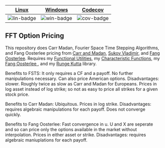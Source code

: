| [Linux][lin-link] | [Windows][win-link] | [Codecov][cov-link] |
| :---------------: | :-----------------: | :-------------------: |
| ![lin-badge]      | ![win-badge]        | ![cov-badge]          |

[lin-badge]: https://travis-ci.org/phillyfan1138/FFTOptionPricing.svg?branch=master "Travis build status"
[lin-link]:  https://travis-ci.org/phillyfan1138/FFTOptionPricing "Travis build status"
[win-badge]: https://ci.appveyor.com/api/projects/status/i7agjioyxflo0xgq?svg=true "AppVeyor build status"
[win-link]:  https://ci.appveyor.com/project/phillyfan1138/fftoptionpricing "AppVeyor build status"
[cov-badge]: https://codecov.io/gh/phillyfan1138/FFTOptionPricing/branch/master/graph/badge.svg
[cov-link]:  https://codecov.io/gh/phillyfan1138/FFTOptionPricing



## FFT Option Pricing

This repository does Carr Madan, Fourier Space Time Stepping Algorithms, and Fang Oosterlee pricing from <a href="http://engineering.nyu.edu/files/jcfpub.pdf">Carr and Madan</a>, <a href="https://tspace.library.utoronto.ca/bitstream/1807/19300/1/Surkov_Vladimir_200911_PhD_Thesis.pdf">Sukov Vladimir</a>, and <a href="http://ta.twi.tudelft.nl/mf/users/oosterle/oosterlee/COS.pdf">Fang Oosterlee</a>. 
Requires my <a href="https://github.com/phillyfan1138/FunctionalUtilities">Functional Utilities</a>, my <a href="https://github.com/phillyfan1138/CharacteristicFunctions">Characteristic Functions</a>, my <a href="https://github.com/phillyfan1138/FangOost">Fang Oosterlee </a>, and my <a href="https://github.com/phillyfan1138/RungeKutta">Runge Kutta</a> library.  

Benefits to FSTS: It only requires a CF and a payoff.  No further manipulations necessary.  Can also price American options.  Disadvantages: slower.  Roughly twice as slow as Carr and Madan for Europeans.  Prices in log asset instead of log strike; so not as easy to price all strikes for a given stock price.

Benefits to Carr Madan: Ubiquitous. Prices in log strike.  Disadvantages: requires algebraic manipulations for each payoff.  Does not converge quickly.

Benefits to Fang Oosterlee:  Fast convergence in u.  U and X are seperate and so can price only the options available in the market without interpolation.  Prices in either asset or strike.  Disadvantages: requires algebraic maniuplations for each payoff.   

